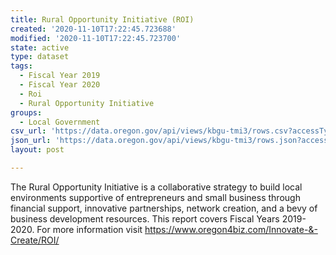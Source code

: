 ```yaml
---
title: Rural Opportunity Initiative (ROI)
created: '2020-11-10T17:22:45.723688'
modified: '2020-11-10T17:22:45.723700'
state: active
type: dataset
tags:
  - Fiscal Year 2019
  - Fiscal Year 2020
  - Roi
  - Rural Opportunity Initiative
groups:
  - Local Government
csv_url: 'https://data.oregon.gov/api/views/kbgu-tmi3/rows.csv?accessType=DOWNLOAD'
json_url: 'https://data.oregon.gov/api/views/kbgu-tmi3/rows.json?accessType=DOWNLOAD'
layout: post

---
```

The Rural Opportunity Initiative is a collaborative strategy to build local environments supportive of entrepreneurs and small business through financial support, innovative partnerships, network creation, and a bevy of business development resources. This report covers Fiscal Years 2019-2020. For more information visit https://www.oregon4biz.com/Innovate-&-Create/ROI/
